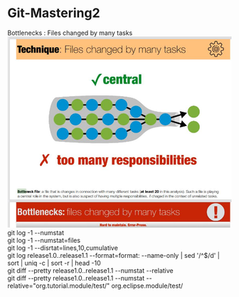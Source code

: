 # Git-Mastering2
Bottlenecks : Files changed by many tasks
![alt text](https://github.com/aichimoaie/Git-Mastering2/blob/main/bottlenecks.jpg)
<br>
git log -1 --numstat
<br>
git log -1 --numstat=files
<br>
git log -1 --disrtat=lines,10,cumulative
<br>
git log release1.0..release1.1 --format=format: --name-only | sed '/^$/d'  | sort | uniq -c | sort -r | head -10
<br>
git diff --pretty  release1.0..release1.1 --numstat  --relative
<br>
git diff --pretty  release1.0..release1.1 --numstat  --relative="org.tutorial.module/test/"  org.eclipse.module/test/
